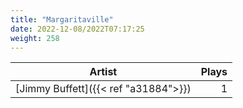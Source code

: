 ```yaml
---
title: "Margaritaville"
date: 2022-12-08/2022T07:17:25
weight: 258
---
```




 Artist | Plays 
----- | -----:
[Jimmy Buffett]({{< ref "a31884">}}) | 1
